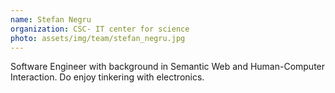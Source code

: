 ```yaml
---
name: Stefan Negru
organization: CSC- IT center for science
photo: assets/img/team/stefan_negru.jpg
---
```


Software Engineer with background in Semantic Web and Human-Computer Interaction.
Do enjoy tinkering with electronics.
